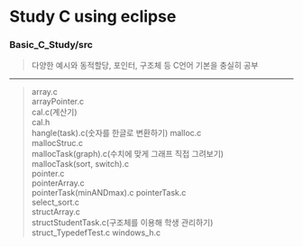 # Study C using eclipse

### Basic_C_Study/src
> 다양한 예시와 동적할당, 포인터, 구조체 등 C언어 기본을 충실히 공부
------------------------

> array.c   
> arrayPointer.c     
> cal.c(계산기)    
> cal.h    
> hangle(task).c(숫자를 한글로 변환하기)
> malloc.c    
> mallocStruc.c    
> mallocTask(graph).c(수치에 맞게 그래프 직접 그려보기)    
> mallocTask(sort, switch).c    
> pointer.c    
> pointerArray.c    
> pointerTask(minANDmax).c
> pointerTask.c     
> select_sort.c     
> structArray.c     
> structStudentTask.c(구조체를 이용해 학생 관리하기)     
> struct_TypedefTest.c
> windows_h.c




